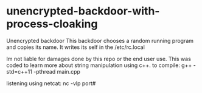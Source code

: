 # unencrypted-backdoor-with-process-cloaking
Unencrypted backdoor
This backdoor chooses a random running program and copies its 
name. It writes its self in the /etc/rc.local

Im not liable for damages done by this repo or the end user use.
This was coded to learn more about string manipulation using c++.
to compile:
g++ -std=c++11 -pthread main.cpp 

listening using netcat:
nc -vlp port#
